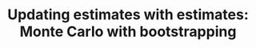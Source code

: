 ---
title: "Updating estimates with estimates: Monte Carlo with bootstrapping"
linktitle: "Updating estimates with estimates: Monte Carlo with bootstrapping"
toc: true
type: docs
draft: false
menu:
  mlis_rl:
    parent: Deterministic Reinforcement Learning
    weight: 2

# Prev/next pager order (if `docs_section_pager` enabled in `params.toml`)
weight: 7
---